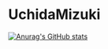 # UchidaMizuki
 
[![Anurag's GitHub stats](https://github-readme-stats.vercel.app/api?username=UchidaMizuki)](https://github.com/anuraghazra/github-readme-stats)
